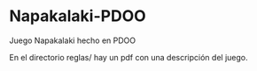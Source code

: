# Napakalaki-PDOO
Juego Napakalaki hecho en PDOO

En el directorio reglas/ hay un pdf con una descripción del juego.
